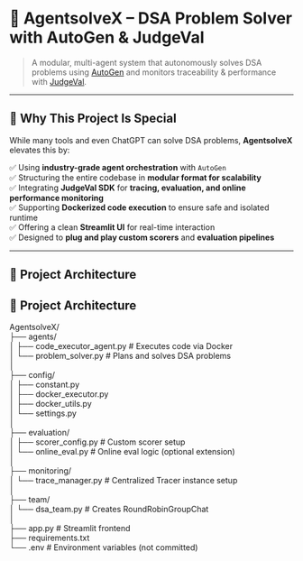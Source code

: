 # 🧠 AgentsolveX – DSA Problem Solver with AutoGen & JudgeVal

> A modular, multi-agent system that autonomously solves DSA problems using [AutoGen](https://github.com/microsoft/autogen) and monitors traceability & performance with [JudgeVal](https://github.com/JudgmentLabs/judgeval).

---

## 🚀 Why This Project Is Special

While many tools and even ChatGPT can solve DSA problems, **AgentsolveX** elevates this by:

✅ Using **industry-grade agent orchestration** with `AutoGen`  
✅ Structuring the entire codebase in **modular format for scalability**  
✅ Integrating **JudgeVal SDK** for **tracing, evaluation, and online performance monitoring**  
✅ Supporting **Dockerized code execution** to ensure safe and isolated runtime  
✅ Offering a clean **Streamlit UI** for real-time interaction  
✅ Designed to **plug and play custom scorers** and **evaluation pipelines**

---

## 🧩 Project Architecture

## 📁 Project Architecture

AgentsolveX/  
├── agents/  
│   ├── code_executor_agent.py        # Executes code via Docker  
│   └── problem_solver.py             # Plans and solves DSA problems  
│  
├── config/  
│   ├── constant.py  
│   ├── docker_executor.py  
│   ├── docker_utils.py  
│   └── settings.py  
│  
├── evaluation/  
│   ├── scorer_config.py              # Custom scorer setup  
│   └── online_eval.py                # Online eval logic (optional extension)  
│  
├── monitoring/  
│   └── trace_manager.py              # Centralized Tracer instance setup  
│  
├── team/  
│   └── dsa_team.py                   # Creates RoundRobinGroupChat  
│  
├── app.py                            # Streamlit frontend  
├── requirements.txt  
└── .env                              # Environment variables (not committed)
